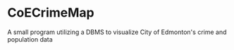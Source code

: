 # CoECrimeMap
A small program utilizing a DBMS to visualize City of Edmonton's crime and population data

